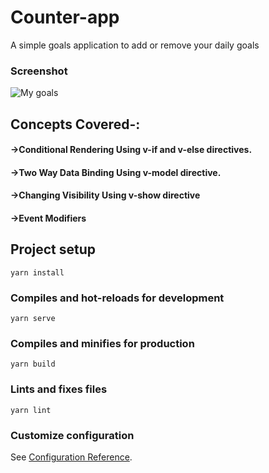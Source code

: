 # Counter-app
A simple goals application to add or remove your daily goals
### Screenshot
![My goals](https://ak.iocoder.in/mimgs/goalsapp.png)

## Concepts Covered-:
#### ->Conditional Rendering Using v-if and v-else directives.
#### ->Two Way Data Binding Using v-model directive.
#### ->Changing Visibility Using v-show directive
#### ->Event Modifiers

## Project setup
```
yarn install
```

### Compiles and hot-reloads for development
```
yarn serve
```

### Compiles and minifies for production
```
yarn build
```

### Lints and fixes files
```
yarn lint
```

### Customize configuration
See [Configuration Reference](https://cli.vuejs.org/config/).
